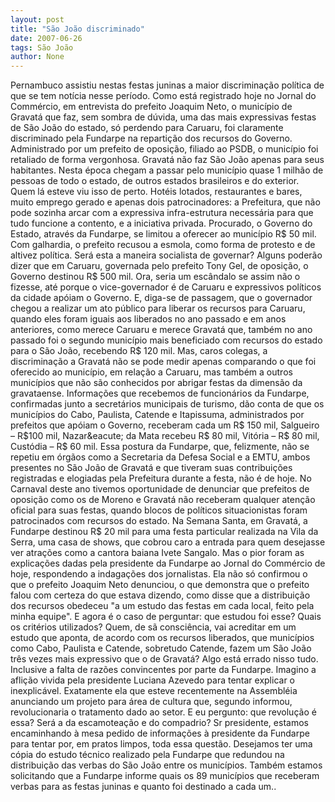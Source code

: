 ```yaml
---
layout: post
title: "São João discriminado"
date: 2007-06-26
tags: São João
author: None
---
```

Pernambuco assistiu nestas festas juninas a maior discrimina&ccedil;&atilde;o pol&iacute;tica de que se tem not&iacute;cia nesse per&iacute;odo. Como est&aacute; registrado hoje no Jornal do Comm&eacute;rcio, em entrevista do prefeito Joaquim Neto, o munic&iacute;pio de Gravat&aacute; que faz, sem sombra de d&uacute;vida, uma das mais expressivas festas de S&atilde;o Jo&atilde;o do estado, s&oacute; perdendo para Caruaru, foi claramente discriminado pela Fundarpe na reparti&ccedil;&atilde;o dos recursos do Governo.
Administrado por um prefeito de oposi&ccedil;&atilde;o, filiado ao PSDB, o munic&iacute;pio foi retaliado de forma vergonhosa. Gravat&aacute; n&atilde;o faz S&atilde;o Jo&atilde;o apenas para seus habitantes. Nesta &eacute;poca chegam a passar pelo munic&iacute;pio quase 1 milh&atilde;o de pessoas de todo o estado, de outros estados brasileiros e do exterior. Quem l&aacute; esteve viu isso de perto. Hot&eacute;is lotados, restaurantes e bares, muito emprego gerado e apenas dois patrocinadores: a Prefeitura, que n&atilde;o pode sozinha arcar com a expressiva infra-estrutura necess&aacute;ria para que tudo funcione a contento, e a iniciativa privada. 
Procurado, o Governo do Estado, atrav&eacute;s da Fundarpe, se limitou a oferecer ao munic&iacute;pio R$ 50 mil. Com galhardia, o prefeito recusou a esmola, como forma de protesto e de altivez pol&iacute;tica. Ser&aacute; esta a maneira socialista de governar? Alguns poder&atilde;o dizer que em Caruaru, governada pelo prefeito Tony Gel, de oposi&ccedil;&atilde;o, o Governo destinou R$ 500 mil. Ora, seria um esc&acirc;ndalo se assim n&atilde;o o fizesse, at&eacute; porque o vice-governador &eacute; de Caruaru e expressivos pol&iacute;ticos da cidade ap&oacute;iam o Governo.
E, diga-se de passagem, que o governador chegou a realizar um ato p&uacute;blico para liberar os recursos para Caruaru, quando eles foram iguais aos liberados no ano passado e em anos anteriores, como merece Caruaru e merece Gravat&aacute; que, tamb&eacute;m no ano passado foi o segundo munic&iacute;pio mais beneficiado com recursos do estado para o S&atilde;o Jo&atilde;o, recebendo R$ 120 mil. 
Mas, caros colegas, a discrimina&ccedil;&atilde;o a Gravat&aacute; n&atilde;o se pode medir apenas comparando o que foi oferecido ao munic&iacute;pio, em rela&ccedil;&atilde;o a Caruaru, mas tamb&eacute;m a outros munic&iacute;pios que n&atilde;o s&atilde;o conhecidos por abrigar festas da dimens&atilde;o da gravataense. Informa&ccedil;&otilde;es que recebemos de funcion&aacute;rios da Fundarpe, confirmadas junto a secret&aacute;rios municipais de turismo, d&atilde;o conta de que os munic&iacute;pios do Cabo, Paulista, Catende e Itapissuma, administrados por prefeitos que ap&oacute;iam o Governo, receberam cada um R$ 150 mil, Salgueiro &ndash; R$100 mil, Nazar&eacute; da Mata recebeu R$ 80 mil, Vit&oacute;ria &ndash; R$ 80 mil, Cust&oacute;dia &ndash; R$ 60 mil.
Essa postura da Fundarpe, que, felizmente, n&atilde;o se repetiu em &oacute;rg&atilde;os como a Secretaria da Defesa Social e a EMTU, ambos presentes no S&atilde;o Jo&atilde;o de Gravat&aacute; e que tiveram suas contribui&ccedil;&otilde;es registradas e elogiadas pela Prefeitura durante a festa, n&atilde;o &eacute; de hoje.
No Carnaval deste ano tivemos oportunidade de denunciar que prefeitos de oposi&ccedil;&atilde;o como os de Moreno e Gravat&aacute; n&atilde;o receberam qualquer aten&ccedil;&atilde;o oficial para suas festas, quando blocos de pol&iacute;ticos situacionistas foram patrocinados com recursos do estado. Na Semana Santa, em Gravat&aacute;, a Fundarpe destinou R$ 20 mil para uma festa particular realizada na Vila da Serra, uma casa de shows, que cobrou caro a entrada para quem desejasse ver atra&ccedil;&otilde;es como a cantora baiana Ivete Sangalo.
Mas o pior foram as explica&ccedil;&otilde;es dadas pela presidente da Fundarpe ao Jornal do Comm&eacute;rcio de hoje, respondendo a indaga&ccedil;&otilde;es dos jornalistas. Ela n&atilde;o s&oacute; confirmou o que o prefeito Joaquim Neto denunciou, o que demonstra que o prefeito falou com certeza do que estava dizendo, como disse que a distribui&ccedil;&atilde;o dos recursos obedeceu &quot;a um estudo das festas em cada local, feito pela minha equipe&quot;.
E agora &eacute; o caso de perguntar: que estudou foi esse? Quais os crit&eacute;rios utilizados? Quem, de s&atilde; consci&ecirc;ncia, vai acreditar em um estudo que aponta, de acordo com os recursos liberados, que munic&iacute;pios como Cabo, Paulista e Catende, sobretudo Catende, fazem um S&atilde;o Jo&atilde;o tr&ecirc;s vezes mais expressivo que o de Gravat&aacute;?
Algo est&aacute; errado nisso tudo. Inclusive a falta de raz&otilde;es convincentes por parte da Fundarpe. Imagino a afli&ccedil;&atilde;o vivida pela presidente Luciana Azevedo para tentar explicar o inexplic&aacute;vel. Exatamente ela que esteve recentemente na Assembl&eacute;ia anunciando um projeto para &aacute;rea de cultura que, segundo informou, revolucionaria o tratamento dado ao setor. E eu pergunto: que revolu&ccedil;&atilde;o &eacute; essa? Ser&aacute; a da escamotea&ccedil;&atilde;o e do compadrio?
Sr presidente, estamos encaminhando &agrave; mesa pedido de informa&ccedil;&otilde;es &agrave; presidente da Fundarpe para tentar por, em pratos limpos, toda essa quest&atilde;o. Desejamos ter uma c&oacute;pia do estudo t&eacute;cnico realizado pela Fundarpe que redundou na distribui&ccedil;&atilde;o das verbas do S&atilde;o Jo&atilde;o entre os munic&iacute;pios. Tamb&eacute;m estamos solicitando que a Fundarpe informe quais os 89 munic&iacute;pios que receberam verbas para as festas juninas e quanto foi destinado a cada um..
 